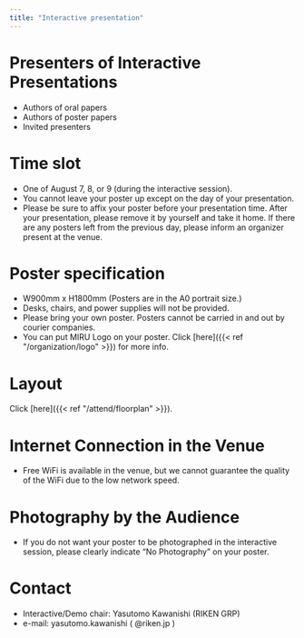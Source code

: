```yaml
---
title: "Interactive presentation"
---
```


# Presenters of Interactive Presentations

- Authors of oral papers
- Authors of poster papers
- Invited presenters

# Time slot

- One of August 7, 8, or 9 (during the interactive session).
- You cannot leave your poster up except on the day of your presentation.
- Please be sure to affix your poster before your presentation time. After your presentation, please remove it by yourself and take it home. If there are any posters left from the previous day, please inform an organizer present at the venue.

# Poster specification

- W900mm x H1800mm (Posters are in the A0 portrait size.)
- Desks, chairs, and power supplies will not be provided.
- Please bring your own poster. Posters cannot be carried in and out by courier companies.
- You can put MIRU Logo on your poster. Click [here]({{< ref "/organization/logo" >}}) for more info.

# Layout

Click [here]({{< ref "/attend/floorplan" >}}).

# Internet Connection in the Venue

- Free WiFi is available in the venue, but we cannot guarantee the quality of the WiFi due to the low network speed.

# Photography by the Audience

- If you do not want your poster to be photographed in the interactive session, please clearly indicate “No Photography” on your poster.

# Contact

- Interactive/Demo chair: Yasutomo Kawanishi (RIKEN GRP)
- e-mail: yasutomo.kawanishi ( @riken.jp )

